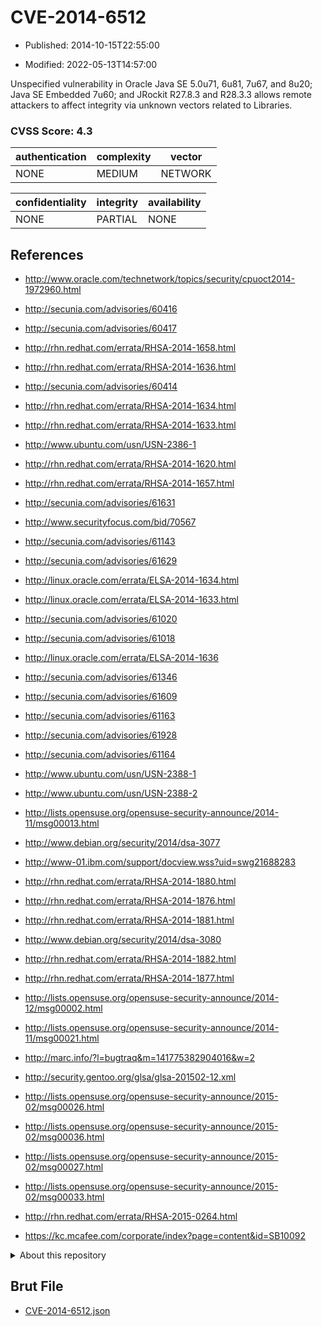 # CVE-2014-6512

- Published: 2014-10-15T22:55:00

- Modified: 2022-05-13T14:57:00

Unspecified vulnerability in Oracle Java SE 5.0u71, 6u81, 7u67, and 8u20; Java SE Embedded 7u60; and JRockit R27.8.3 and R28.3.3 allows remote attackers to affect integrity via unknown vectors related to Libraries.

### CVSS Score: **4.3**

| authentication | complexity | vector |
| --- | --- | --- |
| NONE | MEDIUM | NETWORK |

| confidentiality | integrity | availability |
| --- | --- | --- |
| NONE | PARTIAL | NONE |

## References

* http://www.oracle.com/technetwork/topics/security/cpuoct2014-1972960.html

* http://secunia.com/advisories/60416

* http://secunia.com/advisories/60417

* http://rhn.redhat.com/errata/RHSA-2014-1658.html

* http://rhn.redhat.com/errata/RHSA-2014-1636.html

* http://secunia.com/advisories/60414

* http://rhn.redhat.com/errata/RHSA-2014-1634.html

* http://rhn.redhat.com/errata/RHSA-2014-1633.html

* http://www.ubuntu.com/usn/USN-2386-1

* http://rhn.redhat.com/errata/RHSA-2014-1620.html

* http://rhn.redhat.com/errata/RHSA-2014-1657.html

* http://secunia.com/advisories/61631

* http://www.securityfocus.com/bid/70567

* http://secunia.com/advisories/61143

* http://secunia.com/advisories/61629

* http://linux.oracle.com/errata/ELSA-2014-1634.html

* http://linux.oracle.com/errata/ELSA-2014-1633.html

* http://secunia.com/advisories/61020

* http://secunia.com/advisories/61018

* http://linux.oracle.com/errata/ELSA-2014-1636

* http://secunia.com/advisories/61346

* http://secunia.com/advisories/61609

* http://secunia.com/advisories/61163

* http://secunia.com/advisories/61928

* http://secunia.com/advisories/61164

* http://www.ubuntu.com/usn/USN-2388-1

* http://www.ubuntu.com/usn/USN-2388-2

* http://lists.opensuse.org/opensuse-security-announce/2014-11/msg00013.html

* http://www.debian.org/security/2014/dsa-3077

* http://www-01.ibm.com/support/docview.wss?uid=swg21688283

* http://rhn.redhat.com/errata/RHSA-2014-1880.html

* http://rhn.redhat.com/errata/RHSA-2014-1876.html

* http://rhn.redhat.com/errata/RHSA-2014-1881.html

* http://www.debian.org/security/2014/dsa-3080

* http://rhn.redhat.com/errata/RHSA-2014-1882.html

* http://rhn.redhat.com/errata/RHSA-2014-1877.html

* http://lists.opensuse.org/opensuse-security-announce/2014-12/msg00002.html

* http://lists.opensuse.org/opensuse-security-announce/2014-11/msg00021.html

* http://marc.info/?l=bugtraq&m=141775382904016&w=2

* http://security.gentoo.org/glsa/glsa-201502-12.xml

* http://lists.opensuse.org/opensuse-security-announce/2015-02/msg00026.html

* http://lists.opensuse.org/opensuse-security-announce/2015-02/msg00036.html

* http://lists.opensuse.org/opensuse-security-announce/2015-02/msg00027.html

* http://lists.opensuse.org/opensuse-security-announce/2015-02/msg00033.html

* http://rhn.redhat.com/errata/RHSA-2015-0264.html

* https://kc.mcafee.com/corporate/index?page=content&id=SB10092

<details>
<summary>About this repository</summary> 

  This repository is part of the project [Live Hack CVE](https://github.com/Live-Hack-CVE). Main website can be found [www.live-hack.org](https://www.live-hack.org) 
  
  Made by [Sn0wAlice](https://github.com/Sn0wAlice) for the people that care about security and need to have a feed of the latest CVEs. Hope you enjoy it, don't forget to star the repo and follow me on [Twitter](https://twitter.com/Sn0wAlice) and [Github](https://github.com/Sn0wAlice). And that is my [personnal website](https://www.alice-snow.me/)

  - [Home Page](https://github.com/Live-Hack-CVE)
  - [Framework](https://github.com/Live-Hack-CVE/cve-framework)
  - [CVE database](https://github.com/Live-Hack-CVE/full_database)
  - [Changelog](https://github.com/Live-Hack-CVE/Changelog)
</details>

## Brut File

* [CVE-2014-6512.json](https://raw.githubusercontent.com/Live-Hack-CVE/full_database/main/cves/2014/CVE-2014-6512.json)

